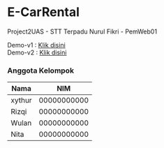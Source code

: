 # E-CarRental
Project2UAS - STT Terpadu Nurul Fikri - PemWeb01

Demo-v1 : <a target="_blank" href="https://kreasi.nurulfikri.ac.id/mfat22090si/E-CarRental-v2/">Klik disini</a><br>
Demo-v2 : <a target="_blank" href="https://kreasi.nurulfikri.ac.id/mfat22090si/E-CarRental-v2/">Klik disini</a>

### Anggota Kelompok
| **Nama** | **NIM** |
|------|-----|
| xythur | 00000000000 |
| Rizqi | 00000000000 |
| Wulan | 00000000000 |
| Nita | 00000000000 |

